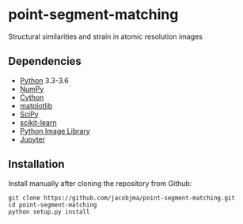 # point-segment-matching
Structural similarities and strain in atomic resolution images

## Dependencies
* [Python](http://www.python.org/) 3.3-3.6
* [NumPy](http://docs.scipy.org/doc/numpy/reference/)
* [Cython](http://cython.org/)
* [matplotlib](http://matplotlib.org/)
* [SciPy](https://www.scipy.org/)
* [scikit-learn](http://scikit-learn.org/stable/)
* [Python Image Library](https://pillow.readthedocs.io/en/5.0.0/)
* [Jupyter](http://jupyter.org/)

## Installation
Install manually after cloning the repository from Github:

    git clone https://github.com/jacobjma/point-segment-matching.git
    cd point-segment-matching
    python setup.py install
